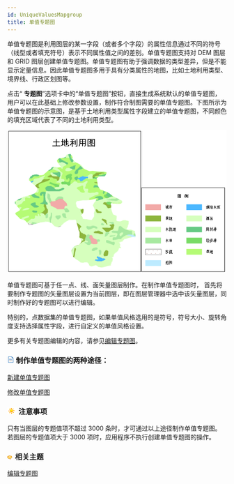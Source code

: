 ```yaml
---
id: UniqueValuesMapgroup
title: 单值专题图
---
```

单值专题图是利用图层的某一字段（或者多个字段）的属性信息通过不同的符号（线型或者填充符号）表示不同属性值之间的差别。单值专题图支持对 DEM 图层和 GRID 图层创建单值专题图。单值专题图有助于强调数据的类型差异，但是不能显示定量信息。因此单值专题图多用于具有分类属性的地图，比如土地利用类型、境界线、行政区划图等。

点击“ **专题图**”选项卡中的“单值专题图”按钮，直接生成系统默认的单值专题图，用户可以在此基础上修改参数设置，制作符合制图需要的单值专题图。下图所示为单值专题图的示意图，是基于土地利用类型属性字段建立的单值专题图，不同颜色的填充区域代表了不同的土地利用类型。

![](img/UniqueTheme.png)  
  
单值专题图可基于任一点、线、面矢量图层制作。在制作单值专题图时，
首先将要制作专题图的矢量图层设置为当前图层，即在图层管理器中选中该矢量图层，同时制作好的专题图可以进行编辑。

特别的，点数据集的单值专题图，如果单值风格选用的是符号，符号大小、旋转角度支持选择属性字段，进行自定义的单值风格设置。

更多有关专题图编辑的内容，请参见[编辑专题图](../EditingMap/EditingMap.html)。

### ![](../../img/read.gif) 制作单值专题图的两种途径：

<!-- ![](../../img/smalltitle.png)  -->
[新建单值专题图](UniqueValuesMapDefault.html)

<!-- ![](../../img/smalltitle.png)  -->
[修改单值专题图](UniqueValuesMapGroupDia.html)

### ![](../../img/note.png) 注意事项

只有当图层的专题值项不超过 3000 条时，才可通过以上途径制作单值专题图。若图层的专题值项大于 3000 项时，应用程序不执行创建单值专题图的操作。

### ![](../../img/seealso.png) 相关主题

<!-- ![](../../img/smalltitle.png)  -->
[编辑专题图](../EditingMap/EditingMap.html)